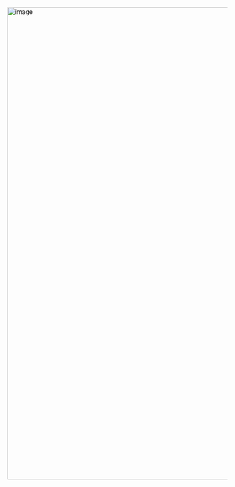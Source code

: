 <img width="1920" height="1080" alt="image" src="https://github.com/user-attachments/assets/bea3bd8f-f685-4688-9240-6a22c8e6842d" />


